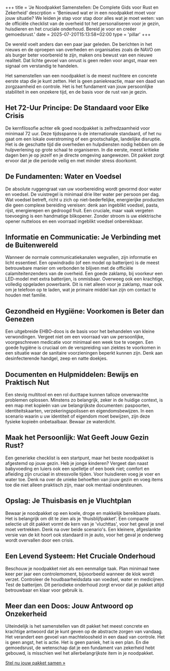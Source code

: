 +++
title = 'Je Noodpakket Samenstellen: De Complete Gids voor Rust en Zekerheid'
descrption = 'Benieuwd wat er in een noodpakket moet voor jouw situatie? We leiden je stap voor stap door alles wat je moet weten: van de officiële checklist van de overheid tot het personaliseren voor je gezin, huisdieren en het cruciale onderhoud. Bereid je voor en creëer gemoedsrust.'
date = 2025-07-20T15:13:58+02:00
type = 'pillar'
+++
<div class="mb-12">
    <div class="space-y-4 text-slate-600">
        <p>De wereld voelt anders dan een paar jaar geleden. De berichten in het nieuws en de oproepen van overheden en organisaties zoals de NAVO om als burger beter voorbereid te zijn, maken ons bewust van een nieuwe realiteit. Dat lichte gevoel van onrust is geen reden voor angst, maar een signaal om verstandig te handelen.</p>
        <p>Het samenstellen van een noodpakket is de meest nuchtere en concrete eerste stap die je kunt zetten. Het is geen paniekreactie, maar een daad van zorgzaamheid en controle. Het is het fundament van jouw persoonlijke stabiliteit in een onzekere tijd, en de basis voor de rust van je gezin.</p>
    </div>
</div>

<section class="mb-12">
    <h2 class="text-3xl font-bold text-slate-800 mb-4 border-l-4 border-red-500 pl-4">Het 72-Uur Principe: De Standaard voor Elke Crisis</h2>
    <div class="space-y-4 text-slate-600">
        <p>De kernfilosofie achter elk goed noodpakket is zelfredzaamheid voor minimaal 72 uur. Deze tijdsspanne is de internationale standaard, of het nu gaat om een lokale overstroming of een grootschalige, landelijke disruptie. Het is de geschatte tijd die overheden en hulpdiensten nodig hebben om de hulpverlening op grote schaal te organiseren. In die eerste, meest kritieke dagen ben je op jezelf en je directe omgeving aangewezen. Dit pakket zorgt ervoor dat je die periode veilig en met minder stress doorkomt.</p>
    </div>
</section>

<section class="mb-12">
    <h2 class="text-3xl font-bold text-slate-800 mb-4 border-l-4 border-red-500 pl-4">De Fundamenten: Water en Voedsel</h2>
    <div class="space-y-4 text-slate-600">
        <p>De absolute ruggengraat van uw voorbereiding wordt gevormd door water en voedsel. De vuistregel is minimaal drie liter water per persoon per dag. Wat voedsel betreft, richt u zich op niet-bederfelijke, energierijke producten die geen complexe bereiding vereisen: denk aan ingeblikt voedsel, pasta, rijst, energierepen en gedroogd fruit. Een cruciale, maar vaak vergeten toevoeging is een handmatige blikopener. Zonder stroom is uw elektrische opener nutteloos en een voorraad ingeblikt voedsel onbereikbaar.</p>
    </div>
</section>

<section class="mb-12">
    <h2 class="text-3xl font-bold text-slate-800 mb-4 border-l-4 border-red-500 pl-4">Informatie en Communicatie: Je Verbinding met de Buitenwereld</h2>
    <div class="space-y-4 text-slate-600">
        <p>Wanneer de normale communicatiekanalen wegvallen, zijn informatie en licht essentieel. Een opwindradio (of een model op batterijen) is de meest betrouwbare manier om verbonden te blijven met de officiële calamiteitenzenders van de overheid. Een goede zaklamp, bij voorkeur een LED-model met extra batterijen, is onmisbaar. Overweeg ook een krachtige, volledig opgeladen powerbank. Dit is niet alleen voor je zaklamp, maar ook om je telefoon op te laden, wat je primaire middel kan zijn om contact te houden met familie.</p>
    </div>
</section>

<section class="mb-12">
    <h2 class="text-3xl font-bold text-slate-800 mb-4 border-l-4 border-red-500 pl-4">Gezondheid en Hygiëne: Voorkomen is Beter dan Genezen</h2>
    <div class="space-y-4 text-slate-600">
        <p>Een uitgebreide EHBO-doos is de basis voor het behandelen van kleine verwondingen. Vergeet niet om een voorraad van uw persoonlijke, voorgeschreven medicatie voor minimaal een week toe te voegen. Een goede hygiëne is cruciaal om de verspreiding van ziektes te voorkomen in een situatie waar de sanitaire voorzieningen beperkt kunnen zijn. Denk aan desinfecterende handgel, zeep en natte doekjes.</p>
    </div>
</section>

<section class="mb-12">
    <h2 class="text-3xl font-bold text-slate-800 mb-4 border-l-4 border-red-500 pl-4">Documenten en Hulpmiddelen: Bewijs en Praktisch Nut</h2>
    <div class="space-y-4 text-slate-600">
        <p>Een stevig multitool en een rol ducttape kunnen talloze onverwachte problemen oplossen. Minstens zo belangrijk, zeker in de huidige context, is een map met kopieën van uw belangrijkste documenten: paspoorten, identiteitskaarten, verzekeringspolissen en eigendomsbewijzen. In een scenario waarin u uw identiteit of eigendom moet bewijzen, zijn deze fysieke kopieën onbetaalbaar. Bewaar ze waterdicht.</p>
    </div>
</section>

<section class="mb-12">
    <h2 class="text-3xl font-bold text-slate-800 mb-4 border-l-4 border-red-500 pl-4">Maak het Persoonlijk: Wat Geeft Jouw Gezin Rust?</h2>
    <div class="space-y-4 text-slate-600">
        <p>Een generieke checklist is een startpunt, maar het beste noodpakket is afgestemd op jouw gezin. Heb je jonge kinderen? Vergeet dan naast babyvoeding en luiers ook een spelletje of een boek niet; comfort en afleiding zijn cruciaal in stressvolle tijden. Voor huisdieren voeg je voer en water toe. Denk na over de unieke behoeften van jouw gezin en voeg items toe die niet alleen praktisch zijn, maar ook mentaal ondersteunen.</p>
    </div>
</section>

<section class="mb-12">
    <h2 class="text-3xl font-bold text-slate-800 mb-4 border-l-4 border-red-500 pl-4">Opslag: Je Thuisbasis en je Vluchtplan</h2>
    <div class="space-y-4 text-slate-600">
        <p>Bewaar je noodpakket op een koele, droge en makkelijk bereikbare plaats. Het is belangrijk om dit te zien als je 'thuisblijfpakket'. Een compacte selectie uit dit pakket vormt de kern van je 'vluchttas', voor het geval je snel moet vertrekken. Denk na over beide scenario's. Een kleinere, afgeslankte versie van de kit hoort ook standaard in je auto, voor het geval je onderweg wordt overvallen door een crisis.</p>
    </div>
</section>

<section class="mb-12">
    <h2 class="text-3xl font-bold text-slate-800 mb-4 border-l-4 border-red-500 pl-4">Een Levend Systeem: Het Cruciale Onderhoud</h2>
    <div class="space-y-4 text-slate-600">
        <p>Beschouw je noodpakket niet als een eenmalige taak. Plan minimaal twee keer per jaar een controlemoment, bijvoorbeeld wanneer de klok wordt verzet. Controleer de houdbaarheidsdata van voedsel, water en medicijnen. Test de batterijen. Dit periodieke onderhoud zorgt ervoor dat je pakket altijd betrouwbaar en klaar voor gebruik is.</p>
    </div>
</section>

<section class="mb-12">
    <h2 class="text-3xl font-bold text-slate-800 mb-4 border-l-4 border-red-500 pl-4">Meer dan een Doos: Jouw Antwoord op Onzekerheid</h2>
    <div class="space-y-4 text-slate-600">
        <p>Uiteindelijk is het samenstellen van dit pakket het meest concrete en krachtige antwoord dat je kunt geven op de abstracte zorgen van vandaag. Het verandert een gevoel van machteloosheid in een daad van controle. Het is geen angst, het is actie. Het is geen paniek, het is een plan. En die gemoedsrust, de wetenschap dat je een fundament van zekerheid hebt gebouwd, is misschien wel het allerbelangrijkste item in je noodpakket.</p>
    </div>
</section>

<div class="relative z-10 container mx-auto flex flex-col items-center justify-center">
    <a href="/noodpakket/samenstellen-noodpakket" class="inline-block btn-primary text-xl md:text-2xl font-bold py-4 px-8 rounded-full shadow-lg mt-8 hover:scale-105 transform">
        Stel nu jouw pakket samen »
    </a>
</div>